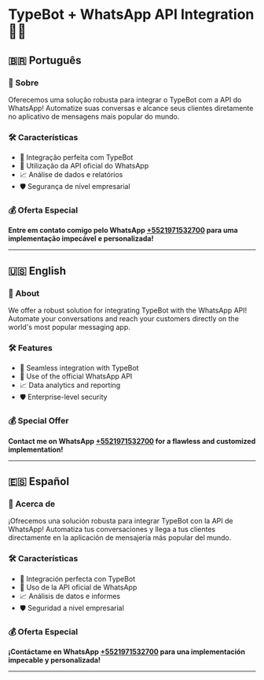 # TypeBot + WhatsApp API Integration 🤖📲

## 🇧🇷 Português

### 🌟 Sobre

Oferecemos uma solução robusta para integrar o TypeBot com a API do WhatsApp! Automatize suas conversas e alcance seus clientes diretamente no aplicativo de mensagens mais popular do mundo.

### 🛠️ Características

- 🤖 Integração perfeita com TypeBot
- 📲 Utilização da API oficial do WhatsApp
- 📈 Análise de dados e relatórios
- 🛡️ Segurança de nível empresarial

### 💰 Oferta Especial

**Entre em contato comigo pelo WhatsApp [+5521971532700](https://wa.me/5521971532700) para uma implementação impecável e personalizada!**

---

## 🇺🇸 English

### 🌟 About

We offer a robust solution for integrating TypeBot with the WhatsApp API! Automate your conversations and reach your customers directly on the world's most popular messaging app.

### 🛠️ Features

- 🤖 Seamless integration with TypeBot
- 📲 Use of the official WhatsApp API
- 📈 Data analytics and reporting
- 🛡️ Enterprise-level security

### 💰 Special Offer

**Contact me on WhatsApp [+5521971532700](https://wa.me/5521971532700) for a flawless and customized implementation!**

---

## 🇪🇸 Español

### 🌟 Acerca de

¡Ofrecemos una solución robusta para integrar TypeBot con la API de WhatsApp! Automatiza tus conversaciones y llega a tus clientes directamente en la aplicación de mensajería más popular del mundo.

### 🛠️ Características

- 🤖 Integración perfecta con TypeBot
- 📲 Uso de la API oficial de WhatsApp
- 📈 Análisis de datos e informes
- 🛡️ Seguridad a nivel empresarial

### 💰 Oferta Especial

**¡Contáctame en WhatsApp [+5521971532700](https://wa.me/5521971532700) para una implementación impecable y personalizada!**

---
